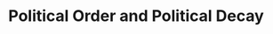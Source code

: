 ---
authors: Francis Fukuyama
title: Political Order and Political Decay
layout: book
link: false
---